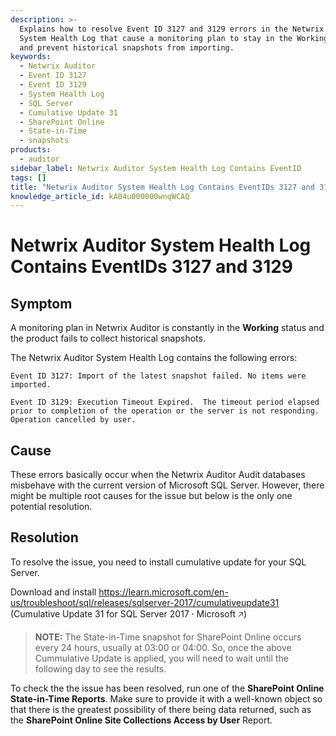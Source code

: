 ```yaml
---
description: >-
  Explains how to resolve Event ID 3127 and 3129 errors in the Netwrix Auditor
  System Health Log that cause a monitoring plan to stay in the Working status
  and prevent historical snapshots from importing.
keywords:
  - Netwrix Auditor
  - Event ID 3127
  - Event ID 3129
  - System Health Log
  - SQL Server
  - Cumulative Update 31
  - SharePoint Online
  - State-in-Time
  - snapshots
products:
  - auditor
sidebar_label: Netwrix Auditor System Health Log Contains EventID
tags: []
title: "Netwrix Auditor System Health Log Contains EventIDs 3127 and 3129"
knowledge_article_id: kA04u000000wnqWCAQ
---
```


# Netwrix Auditor System Health Log Contains EventIDs 3127 and 3129

## Symptom

A monitoring plan in Netwrix Auditor is constantly in the **Working** status and the product fails to collect historical snapshots.

The Netwrix Auditor System Health Log contains the following errors:

```text
Event ID 3127: Import of the latest snapshot failed. No items were imported.
```

```text
Event ID 3129: Execution Timeout Expired.  The timeout period elapsed prior to completion of the operation or the server is not responding. Operation cancelled by user.
```

## Cause

These errors basically occur when the Netwrix Auditor Audit databases misbehave with the current version of Microsoft SQL Server. However, there might be multiple root causes for the issue but below is the only one potential resolution.

## Resolution

To resolve the issue, you need to install cumulative update for your SQL Server.

Download and install https://learn.microsoft.com/en-us/troubleshoot/sql/releases/sqlserver-2017/cumulativeupdate31 (Cumulative Update 31 for SQL Server 2017 ⸱ Microsoft &#129125;)

> **NOTE:** The State-in-Time snapshot for SharePoint Online occurs every 24 hours, usually at 03:00 or 04:00. So, once the above Cummulative Update is applied, you will need to wait until the following day to see the results.

To check the the issue has been resolved, run one of the **SharePoint Online State-in-Time Reports**. Make sure to provide it with a well-known object so that there is the greatest possibility of there being data returned, such as the **SharePoint Online Site Collections Access by User** Report.
